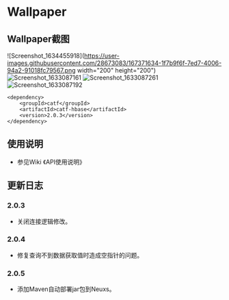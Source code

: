 # Wallpaper
 
## Wallpaper截图

![Screenshot_1634455918](https://user-images.githubusercontent.com/28673083/167371634-1f7b9f6f-7ed7-4006-94a2-91018fc79567.png width="200" height="200")
![Screenshot_1633087161](https://user-images.githubusercontent.com/28673083/167371638-4c1e2829-1ac9-4412-8664-83c0295d095f.png)
![Screenshot_1633087261](https://user-images.githubusercontent.com/28673083/167371655-c599bbaa-ae48-43bb-8a02-7270eb89ab6c.png)
![Screenshot_1633087192](https://user-images.githubusercontent.com/28673083/167371647-be8f4e52-d25a-496a-9632-c6152741ad53.png)

```
<dependency>
    <groupId>catf</groupId>
    <artifactId>catf-hbase</artifactId>
    <version>2.0.3</version>
</dependency>
```
 
## 使用说明
 
+ 参见Wiki 《API使用说明》
 
## 更新日志
 
### 2.0.3
 
+ 关闭连接逻辑修改。
 
### 2.0.4
 
+ 修复查询不到数据获取值时造成空指针的问题。
 
### 2.0.5
 
+ 添加Maven自动部署jar包到Neuxs。

